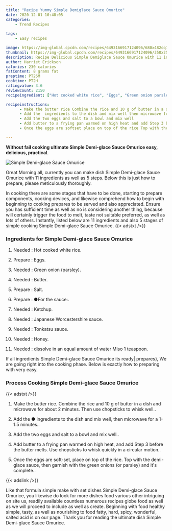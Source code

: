 ```yaml
---
title: "Recipe Yummy Simple Demiglace Sauce Omurice"
date: 2020-12-01 10:48:05
categories:
    - Trend Recipes
    
tags:
    - Easy recipes

image: https://img-global.cpcdn.com/recipes/6493166917124096/680x482cq70/simple-demi-glace-sauce-omurice-recipe-main-photo.jpg
thumbnail: https://img-global.cpcdn.com/recipes/6493166917124096/350x250cq70/simple-demi-glace-sauce-omurice-recipe-main-photo.jpg
description: Recipe Delicious Simple Demiglace Sauce Omurice with 11 ingredients and 5 stages of easy cooking.
author: Harriet Erickson
calories: 230 calories
fatContent: 8 grams fat
preptime: PT26M
cooktime: PT2H
ratingvalue: 3.6
reviewcount: 2150
recipeingredient: ["Hot cooked white rice", "Eggs", "Green onion parsley", "Butter", "Salt", "For the sauce", "Ketchup", "Japanese Worcestershire sauce", "Tonkatsu sauce", "Honey", "dissolve in an equal amount of water Miso 1 teaspoon"]

recipeinstructions: 
      - Make the butter rice Combine the rice and 10 g of butter in a dish and microwave for about 2 minutes Then use chopsticks to whisk well 
      - Add the  ingredients to the dish and mix well then microwave for a 115 minutes 
      - Add the two eggs and salt to a bowl and mix well 
      - Add butter to a frying pan warmed on high heat and add Step 3 before the butter melts Use chopsticks to whisk quickly in a circular motion 
      - Once the eggs are softset place on top of the rice Top with the demiglace sauce then garnish with the green onions or parsley and its complete

---
```




**Without fail cooking ultimate Simple Demi-glace Sauce Omurice easy, delicious, practical**. 


![Simple Demi-glace Sauce Omurice](https://img-global.cpcdn.com/recipes/6493166917124096/680x482cq70/simple-demi-glace-sauce-omurice-recipe-main-photo.jpg "Simple Demi-glace Sauce Omurice")




Great Morning all, currently you can make dish Simple Demi-glace Sauce Omurice with 11 ingredients as well as 5 steps. Below this is just how to prepare, please meticulously thoroughly.

In cooking there are some stages that have to be done, starting to prepare components, cooking devices, and likewise comprehend how to begin with beginning to cooking prepares to be served and also appreciated. Ensure you has sufficient time as well as no is considering another thing, because will certainly trigger the food to melt, taste not suitable preferred, as well as lots of others. Instantly, listed below are 11 ingredients and also 5 stages of simple cooking Simple Demi-glace Sauce Omurice.
{{< adstxt />}}

### Ingredients for Simple Demi-glace Sauce Omurice


1. Needed  : Hot cooked white rice.

1. Prepare  : Eggs.

1. Needed  : Green onion (parsley).

1. Needed  : Butter.

1. Prepare  : Salt.

1. Prepare  : ●For the sauce:.

1. Needed  : Ketchup.

1. Needed  : Japanese Worcestershire sauce.

1. Needed  : Tonkatsu sauce.

1. Needed  : Honey.

1. Needed  : dissolve in an equal amount of water Miso 1 teaspoon.



If all ingredients Simple Demi-glace Sauce Omurice its ready| prepares}, We are going right into the cooking phase. Below is exactly how to preparing with very easy.

### Process Cooking Simple Demi-glace Sauce Omurice

{{< adstxt />}}


1. Make the butter rice. Combine the rice and 10 g of butter in a dish and microwave for about 2 minutes. Then use chopsticks to whisk well..



1. Add the ● ingredients to the dish and mix well, then microwave for a 1-1.5 minutes..



1. Add the two eggs and salt to a bowl and mix well..



1. Add butter to a frying pan warmed on high heat, and add Step 3 before the butter melts. Use chopsticks to whisk quickly in a circular motion..



1. Once the eggs are soft-set, place on top of the rice. Top with the demi-glace sauce, then garnish with the green onions (or parsley) and it&#39;s complete..





{{< adslink />}}

Like that formula simple make with set dishes Simple Demi-glace Sauce Omurice, you likewise do look for more dishes food various other intriguing on site us, readily available countless numerous recipes globe food as well as we will proceed to include as well as create. Beginning with food healthy simple, tasty, as well as nourishing to food fatty, hard, spicy, wonderful, salted acid is on our page. Thank you for reading the ultimate dish Simple Demi-glace Sauce Omurice.
